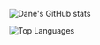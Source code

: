 ![Dane's GitHub stats](https://github-readme-stats.vercel.app/api?username=danevandy99&count_private=true&show_icons=true&theme=dark)

![Top Languages](https://github-readme-stats.vercel.app/api/top-langs/?username=danevandy99)


